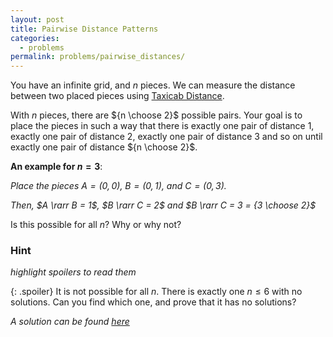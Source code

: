 ```yaml
---
layout: post
title: Pairwise Distance Patterns
categories:
  - problems
permalink: problems/pairwise_distances/
---
```

You have an infinite grid, and $n$ pieces. We can measure the distance between two placed pieces using [Taxicab Distance](https://en.wikipedia.org/wiki/Taxicab_geometry).

With $n$ pieces, there are ${n \choose 2}$ possible pairs. Your goal is to place the pieces in such a way that there is exactly one pair of distance 1, exactly one pair of distance 2, exactly one pair of distance 3 and so on until exactly one pair of distance ${n \choose 2}$.

**An example for $n=3$**:

*Place the pieces $A = (0,0)$,  $B = (0,1)$, and $C=(0,3)$.*

*Then, $A \rarr B = 1$, $B \rarr C = 2$ and $B \rarr C = 3 = {3 \choose 2}$*

Is this possible for all $n$? Why or why not?

### Hint
*highlight spoilers to read them*

{: .spoiler}
It is not possible for all $n$. There is exactly one $n  \leq 6$ with no solutions. Can you find which one, and prove that it has no solutions?

*A solution can be found [here](/solutions/sol_pairwise_distances/)*
